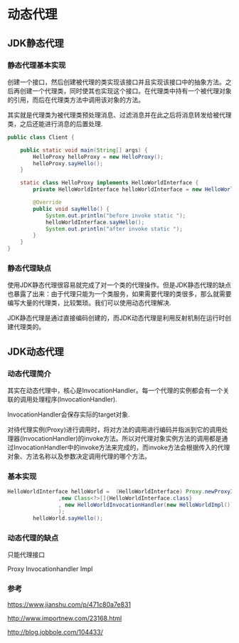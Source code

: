 # 动态代理

## JDK静态代理

### 静态代理基本实现

创建一个接口，然后创建被代理的类实现该接口并且实现该接口中的抽象方法。之后再创建一个代理类，同时使其也实现这个接口。在代理类中持有一个被代理对象的引用，而后在代理类方法中调用该对象的方法。

其实就是代理类为被代理类预处理消息、过滤消息并在此之后将消息转发给被代理类，之后还能进行消息的后置处理.

```java
public class Client {

    public static void main(String[] args) {
        HelloProxy helloProxy = new HelloProxy();
        helloProxy.sayHello();
    }

    static class HelloProxy implements HelloWorldInterface {
        private HelloWorldInterface helloWorldInterface = new HelloWorldImpl();

        @Override
        public void sayHello() {
            System.out.println("before invoke static ");
            helloWorldInterface.sayHello();
            System.out.println("after invoke static ");
        }
    }
}
```



### 静态代理缺点

使用JDK静态代理很容易就完成了对一个类的代理操作。但是JDK静态代理的缺点也暴露了出来：由于代理只能为一个类服务，如果需要代理的类很多，那么就需要编写大量的代理类，比较繁琐。我们可以使用动态代理解决.

JDK静态代理是通过直接编码创建的，而JDK动态代理是利用反射机制在运行时创建代理类的。

## JDK动态代理

### 动态代理简介

其实在动态代理中，核心是InvocationHandler。每一个代理的实例都会有一个关联的调用处理程序(InvocationHandler).

InvocationHandler会保存实际的target对象.

对待代理实例(Proxy)进行调用时，将对方法的调用进行编码并指派到它的调用处理器(InvocationHandler)的invoke方法。所以对代理对象实例方法的调用都是通过InvocationHandler中的invoke方法来完成的，而invoke方法会根据传入的代理对象、方法名称以及参数决定调用代理的哪个方法。

### 基本实现

```java
HelloWorldInterface helloWorld =  (HelloWorldInterface) Proxy.newProxyInstance(DynamicProxyLearn.class.getClassLoader()
                ,new Class<?>[]{HelloWorldInterface.class}
                , new HelloWorldInvocationHandler(new HelloWorldImpl())
                );
        helloWorld.sayHello();
```



### 动态代理的缺点

只能代理接口



Proxy    Invocationhandler  Impl

### 参考

https://www.jianshu.com/p/471c80a7e831

http://www.importnew.com/23168.html

http://blog.jobbole.com/104433/